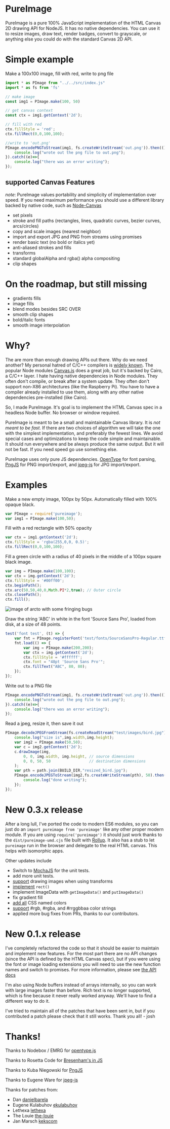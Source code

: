 
PureImage
==============

PureImage is a pure 100% JavaScript implementation of the HTML Canvas 2D drawing API for NodeJS.
It has no native dependencies. You can use it to resize images, draw text, render badges,
convert to grayscale, or anything else you could do with the standard Canvas 2D API. 

Simple example
==============

Make a 100x100 image, fill with red, write to png file

```javascript
import * as PImage from "../../src/index.js"
import * as fs from 'fs'

// make image
const img1 = PImage.make(100, 50)

// get canvas context
const ctx = img1.getContext('2d');

// fill with red
ctx.fillStyle = 'red';
ctx.fillRect(0,0,100,100);

//write to 'out.png'
PImage.encodePNGToStream(img1, fs.createWriteStream('out.png')).then(() => {
    console.log("wrote out the png file to out.png");
}).catch((e)=>{
    console.log("there was an error writing");
});

```


## supported Canvas Features

*note*: PureImage values portability and simplicity of implementation over speed. If you need
maximum performance you should use a different library backed by native code, such as [Node-Canvas](https://www.npmjs.com/package/canvas)


* set pixels
* stroke and fill paths (rectangles, lines, quadratic curves, bezier curves, arcs/circles)
* copy and scale images (nearest neighbor)
* import and export JPG and PNG from streams using promises
* render basic text (no bold or italics yet)
* anti-aliased strokes and fills
* transforms
* standard globalAlpha and rgba() alpha compositing
* clip shapes


On the roadmap, but still missing
=================================

* gradients fills
* image fills
* blend modes besides SRC OVER
* smooth clip shapes
* bold/italic fonts
* smooth image interpolation


Why?
====

The are more than enough drawing APIs out there. Why do we need another? My
personal hatred of C/C++ compilers is [widely known](https://joshondesign.com/2014/09/17/rustlang).
The popular Node modules [Canvas.js](https://github.com/Automattic/node-canvas) does a great
job, but it's backed by Cairo, a C/C++ layer. I hate having native dependencies
in Node modules. They often don't compile, or break after a system update. They
often don't support non-X86 architectures (like the Raspberry Pi). You have
to have a compiler already installed to use them, along with any other native
dependencies pre-installed (like Cairo).

So, I made PureImage. It's goal is to implement the HTML Canvas spec in a headless
Node buffer. No browser or window required.

PureImage is meant to be a small and maintainable Canvas library.
It is *not meant to be fast*.  If there are two choices of algorithm we will
take the one with the simplest implementation, and preferably the fewest lines.
We avoid special cases and optimizations to keep the code simple and maintainable.
It should run everywhere and be always produce the same output. But it will not be
fast. If you need speed go use something else.

PureImage uses only pure JS dependencies.  [OpenType](https://github.com/nodebox/opentype.js/)
for font parsing, [PngJS](https://github.com/niegowski/node-pngjs) for PNG import/export,
and [jpeg-js](https://github.com/eugeneware/jpeg-js) for JPG import/export.


Examples
=========


Make a new empty image, 100px by 50px. Automatically filled with 100% opaque black.

```js
var PImage = require('pureimage');
var img1 = PImage.make(100,50);
```

Fill with a red rectangle with 50% opacity

```js
var ctx = img1.getContext('2d');
ctx.fillStyle = 'rgba(255,0,0, 0.5)';
ctx.fillRect(0,0,100,100);
```

Fill a green circle with a radius of 40 pixels in the middle of a 100px square black image.

```js
var img = PImage.make(100,100);
var ctx = img.getContext('2d');
ctx.fillStyle = '#00ff00';
ctx.beginPath();
ctx.arc(50,50,40,0,Math.PI*2,true); // Outer circle
ctx.closePath();
ctx.fill();
```

![image of arcto with some fringing bugs](firstimages/arcto.png)

Draw the string 'ABC' in white in the font 'Source Sans Pro', loaded from disk, at a size
of 48 points.

```js
test('font test', (t) => {
    var fnt = PImage.registerFont('test/fonts/SourceSansPro-Regular.ttf','Source Sans Pro');
    fnt.load(() => {
        var img = PImage.make(200,200);
        var ctx = img.getContext('2d');
        ctx.fillStyle = '#ffffff';
        ctx.font = "48pt 'Source Sans Pro'";
        ctx.fillText("ABC", 80, 80);
    });
});
```


Write out to a PNG file

```js
PImage.encodePNGToStream(img1, fs.createWriteStream('out.png')).then(() => {
    console.log("wrote out the png file to out.png");
}).catch((e)=>{
    console.log("there was an error writing");
});
```

Read a jpeg, resize it, then save it out

```js
PImage.decodeJPEGFromStream(fs.createReadStream("test/images/bird.jpg")).then((img) => {
    console.log("size is",img.width,img.height);
    var img2 = PImage.make(50,50);
    var c = img2.getContext('2d');
    c.drawImage(img,
        0, 0, img.width, img.height, // source dimensions
        0, 0, 50, 50                 // destination dimensions
    );
    var pth = path.join(BUILD_DIR,"resized_bird.jpg");
    PImage.encodeJPEGToStream(img2,fs.createWriteStream(pth), 50).then(() => {
        console.log("done writing");
    });
});
```

New 0.3.x release
=================

After a long lull, I've ported the code to modern ES6 modules, so you can just do an
`import pureimage from 'pureimage'` like any other proper modern module.  If you are using
`require('pureimage')` it should just work thanks to the `dist/pureimage-umd.cjs` file built
with [Rollup](https://rollupjs.org). It also has a stub to let `pureimage` run in the browser and delegate to the
real HTML canvas. This helps with isomorphic apps.

Other updates include

* Switch to [MochaJS](https://mochajs.org) for the unit tests.
* add more unit tests.
* [support](https://github.com/joshmarinacci/node-pureimage/issues/117) drawing images when using transforms
* [implement](https://github.com/joshmarinacci/node-pureimage/issues/100) `rect()`
* implement ImageData with `getImageData()` and `putImageData()`
* fix gradient fill
* [add all](https://github.com/joshmarinacci/node-pureimage/commit/ba975575ca986ea11c427082d88833fb153e779d) CSS named colors
* [support](https://github.com/joshmarinacci/node-pureimage/pull/108) #rgb, #rgba, and #rrggbbaa color strings
* applied more bug fixes from PRs, thanks to our contributors.





New 0.1.x release
=================

I've completely refactored the code so that it should be easier to
maintain and implement new features. For the most part there are no API changes (since the API is
defined by the HTML Canvas spec), but if you
were using the font or image loading extensions
you will need to use the new function names and switch to promises. For more information, please see [the API docs](http://joshmarinacci.github.io/node-pureimage)

I'm also using Node buffers instead of arrays internally, so you can work with large images
faster than before. Rich text is no longer supported, which is fine because it never really worked
anyway. We'll have to find a different way to do it.

I've tried to maintain all of the patches that have been sent in, but if you contributed a patch
please check that it still works. Thank you all!  - josh






Thanks!
===============

Thanks to Nodebox / EMRG for [opentype.js](https://github.com/nodebox/opentype.js/)

Thanks to Rosetta Code for [Bresenham's in JS](http://rosettacode.org/wiki/Bitmap/Bresenham%27s_line_algorithm#JavaScript)

Thanks to Kuba Niegowski for [PngJS](https://github.com/niegowski/node-pngjs)

Thanks to Eugene Ware for [jpeg-js]( https://github.com/eugeneware/jpeg-js )

Thanks for patches from:

* Dan [danielbarela](https://github.com/danielbarela)
* Eugene Kulabuhov [ekulabuhov](https://github.com/ekulabuhov)
* Lethexa [lethexa](https://github.com/lethexa)
* The Louie [the-louie](https://github.com/the-louie)
* Jan Marsch [kekscom](https://github.com/kekscom)
